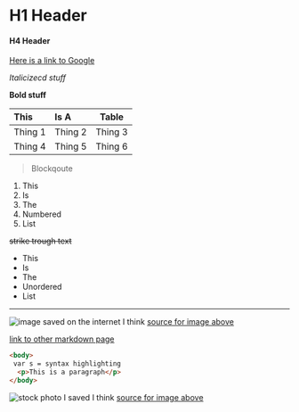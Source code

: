 # H1 Header

#### H4 Header

[Here is a link to Google](https://www.google.com/)

_Italicizecd stuff_

__Bold stuff__

| This   | Is A  | Table
| :------------- | :------------- | -------- |
| Thing 1       | Thing 2      | Thing 3
|Thing 4 |Thing 5 | Thing 6

> Blockqoute

1. This
2. Is
3. The
4. Numbered
5. List

~~strike trough text~~

- This
- Is
- The
- Unordered
- List

***

![image saved on the internet I think](https://images-gmi-pmc.edge-generalmills.com/612d8afe-a787-45bd-9276-f4d9e23d202d.jpg)
[source for image above](https://www.pillsbury.com/recipes/easy-cherry-pie/fdad0859-2606-4553-a2e4-335818c04bc8)

[link to other markdown page](https://github.com/jar357/markdown/blob/master/other%20markdown%20page)

```html
<body>
 var s = syntax highlighting
  <p>This is a paragraph</p>
</body>
 ```
 ![stock photo I saved I think](https://www.teachprivacy.com/wp-content/uploads/Hacker1.jpg)
[source for image above](https://teachprivacy.com/the-funniest-hacker-stock-photos-2-0/)
